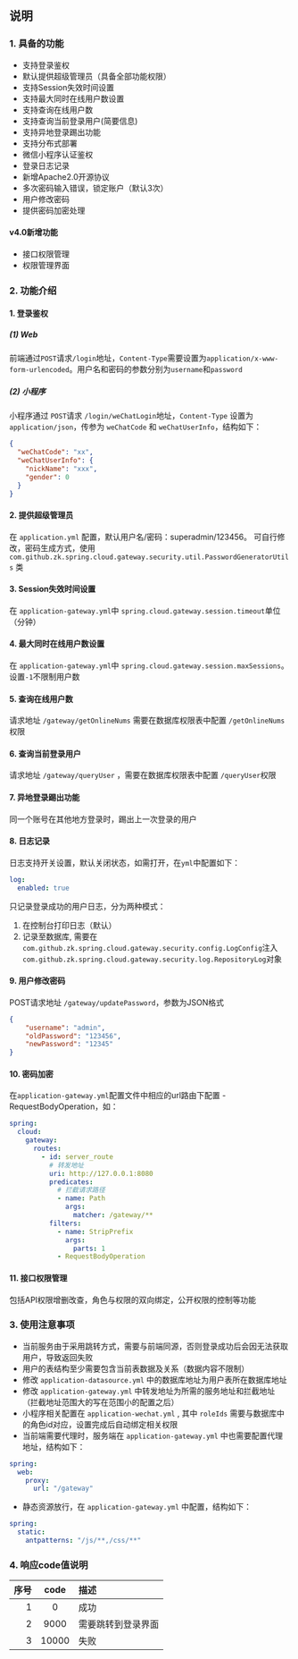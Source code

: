 ## 说明

### 1. 具备的功能

- 支持登录鉴权
- 默认提供超级管理员（具备全部功能权限）
- 支持Session失效时间设置
- 支持最大同时在线用户数设置
- 支持查询在线用户数
- 支持查询当前登录用户(简要信息)
- 支持异地登录踢出功能
- 支持分布式部署
- 微信小程序认证鉴权
- 登录日志记录
- 新增Apache2.0开源协议
- 多次密码输入错误，锁定账户（默认3次）
- 用户修改密码
- 提供密码加密处理

#### v4.0新增功能
- 接口权限管理
- 权限管理界面

### 2. 功能介绍

#### 1. 登录鉴权

##### (1) Web

前端通过`POST`请求`/login`地址，`Content-Type`需要设置为`application/x-www-form-urlencoded`。用户名和密码的参数分别为`username`和`password`

##### (2) 小程序

小程序通过 `POST`请求 `/login/weChatLogin`地址，`Content-Type` 设置为 `application/json`，传参为 `weChatCode` 和 `weChatUserInfo`，结构如下：

```json
{
  "weChatCode": "xx",
  "weChatUserInfo": {
    "nickName": "xxx",
    "gender": 0
  }
}
```

#### 2. 提供超级管理员

在 `application.yml` 配置，默认用户名/密码：superadmin/123456。
可自行修改，密码生成方式，使用 `com.github.zk.spring.cloud.gateway.security.util.PasswordGeneratorUtils` 类

#### 3. Session失效时间设置

在 `application-gateway.yml`中 `spring.cloud.gateway.session.timeout`单位（分钟）

#### 4. 最大同时在线用户数设置

在 `application-gateway.yml`中 `spring.cloud.gateway.session.maxSessions`。设置`-1`不限制用户数

#### 5. 查询在线用户数

请求地址 `/gateway/getOnlineNums` 需要在数据库权限表中配置 `/getOnlineNums`权限

#### 6. 查询当前登录用户

请求地址 `/gateway/queryUser` ，需要在数据库权限表中配置 `/queryUser`权限

#### 7. 异地登录踢出功能

同一个账号在其他地方登录时，踢出上一次登录的用户

#### 8. 日志记录

日志支持开关设置，默认关闭状态，如需打开，在`yml`中配置如下：
```yaml
log:
  enabled: true
```
只记录登录成功的用户日志，分为两种模式：
1. 在控制台打印日志（默认）
2. 记录至数据库,
   需要在`com.github.zk.spring.cloud.gateway.security.config.LogConfig`注入
   `com.github.zk.spring.cloud.gateway.security.log.RepositoryLog`对象

#### 9. 用户修改密码
POST请求地址 `/gateway/updatePassword`，参数为JSON格式
```json
{
    "username": "admin",
    "oldPassword": "123456",
    "newPassword": "12345"
}
```

#### 10. 密码加密
在`application-gateway.yml`配置文件中相应的url路由下配置 - RequestBodyOperation，如：
```yaml
spring:
  cloud:
    gateway:
      routes:
        - id: server_route
          # 转发地址
          uri: http://127.0.0.1:8080
          predicates:
            # 拦截请求路径
            - name: Path
              args:
                matcher: /gateway/**
          filters:
            - name: StripPrefix
              args:
                parts: 1
            - RequestBodyOperation
```
#### 11. 接口权限管理

包括API权限增删改查，角色与权限的双向绑定，公开权限的控制等功能

### 3. 使用注意事项

- 当前服务由于采用跳转方式，需要与前端同源，否则登录成功后会因无法获取用户，导致返回失败
- 用户的表结构至少需要包含当前表数据及关系（数据内容不限制）
- 修改 `application-datasource.yml` 中的数据库地址为用户表所在数据库地址
- 修改 `application-gateway.yml` 中转发地址为所需的服务地址和拦截地址（拦截地址范围大的写在范围小的配置之后）
- 小程序相关配置在 `application-wechat.yml` , 其中 `roleIds` 需要与数据库中的角色id对应，设置完成后自动绑定相关权限
- 当前端需要代理时，服务端在 `application-gateway.yml` 中也需要配置代理地址，结构如下：
```yaml
spring:
  web:
    proxy:
      url: "/gateway"
```
- 静态资源放行，在 `application-gateway.yml` 中配置，结构如下：
```yaml
spring:
  static:
    antpatterns: "/js/**,/css/**"
```
### 4. 响应code值说明

| 序号 | code  | 描述               |
| ---: | :---: | :--------------- |
|    1 |   0   | 成功              |
|    2 | 9000  | 需要跳转到登录界面   |
|    3 | 10000 | 失败              |
